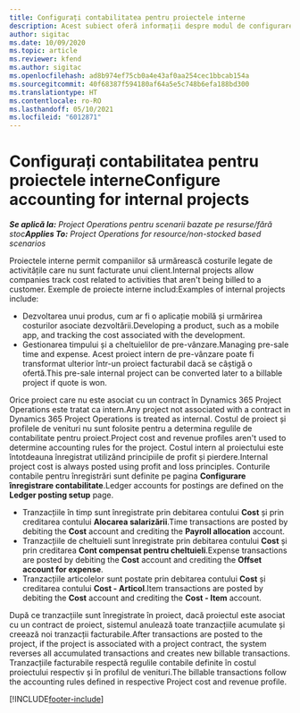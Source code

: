 ```yaml
---
title: Configurați contabilitatea pentru proiectele interne
description: Acest subiect oferă informații despre modul de configurare a practicilor contabile pentru proiecte interne în Project Operations.
author: sigitac
ms.date: 10/09/2020
ms.topic: article
ms.reviewer: kfend
ms.author: sigitac
ms.openlocfilehash: ad8b974ef75cb0a4e43af0aa254cec1bbcab154a
ms.sourcegitcommit: 40f68387f594180af64a5e5c748b6efa188bd300
ms.translationtype: HT
ms.contentlocale: ro-RO
ms.lasthandoff: 05/10/2021
ms.locfileid: "6012871"
---
```

# <a name="configure-accounting-for-internal-projects"></a><span data-ttu-id="8547b-103">Configurați contabilitatea pentru proiectele interne</span><span class="sxs-lookup"><span data-stu-id="8547b-103">Configure accounting for internal projects</span></span>

<span data-ttu-id="8547b-104">_**Se aplică la:** Project Operations pentru scenarii bazate pe resurse/fără stoc_</span><span class="sxs-lookup"><span data-stu-id="8547b-104">_**Applies To:** Project Operations for resource/non-stocked based scenarios_</span></span>

<span data-ttu-id="8547b-105">Proiectele interne permit companiilor să urmărească costurile legate de activitățile care nu sunt facturate unui client.</span><span class="sxs-lookup"><span data-stu-id="8547b-105">Internal projects allow companies track cost related to activities that aren't being billed to a customer.</span></span> <span data-ttu-id="8547b-106">Exemple de proiecte interne includ:</span><span class="sxs-lookup"><span data-stu-id="8547b-106">Examples of internal projects include:</span></span>

- <span data-ttu-id="8547b-107">Dezvoltarea unui produs, cum ar fi o aplicație mobilă și urmărirea costurilor asociate dezvoltării.</span><span class="sxs-lookup"><span data-stu-id="8547b-107">Developing a product, such as a mobile app, and tracking the cost associated with the development.</span></span>
- <span data-ttu-id="8547b-108">Gestionarea timpului și a cheltuielilor de pre-vânzare.</span><span class="sxs-lookup"><span data-stu-id="8547b-108">Managing pre-sale time and expense.</span></span> <span data-ttu-id="8547b-109">Acest proiect intern de pre-vânzare poate fi transformat ulterior într-un proiect facturabil dacă se câștigă o ofertă.</span><span class="sxs-lookup"><span data-stu-id="8547b-109">This pre-sale internal project can be converted later to a billable project if quote is won.</span></span>

<span data-ttu-id="8547b-110">Orice proiect care nu este asociat cu un contract în Dynamics 365 Project Operations este tratat ca intern.</span><span class="sxs-lookup"><span data-stu-id="8547b-110">Any project not associated with a contract in Dynamics 365 Project Operations is treated as internal.</span></span> <span data-ttu-id="8547b-111">Costul de proiect și profilele de venituri nu sunt folosite pentru a determina regulile de contabilitate pentru proiect.</span><span class="sxs-lookup"><span data-stu-id="8547b-111">Project cost and revenue profiles aren't used to determine accounting rules for the project.</span></span> <span data-ttu-id="8547b-112">Costul intern al proiectului este întotdeauna înregistrat utilizând principiile de profit și pierdere.</span><span class="sxs-lookup"><span data-stu-id="8547b-112">Internal project cost is always posted using profit and loss principles.</span></span> <span data-ttu-id="8547b-113">Conturile contabile pentru înregistrări sunt definite pe pagina **Configurare înregistrare contabilitate**.</span><span class="sxs-lookup"><span data-stu-id="8547b-113">Ledger accounts for postings are defined on the **Ledger posting setup** page.</span></span>

- <span data-ttu-id="8547b-114">Tranzacțiile în timp sunt înregistrate prin debitarea contului **Cost** și prin creditarea contului **Alocarea salarizării**.</span><span class="sxs-lookup"><span data-stu-id="8547b-114">Time transactions are posted by debiting the **Cost** account and crediting the **Payroll allocation** account.</span></span>
- <span data-ttu-id="8547b-115">Tranzacțiile de cheltuieli sunt înregistrate prin debitarea contului **Cost** și prin creditarea **Cont compensat pentru cheltuieli**.</span><span class="sxs-lookup"><span data-stu-id="8547b-115">Expense transactions are posted by debiting the **Cost** account and crediting the **Offset account for expense**.</span></span>
- <span data-ttu-id="8547b-116">Tranzacțiile articolelor sunt postate prin debitarea contului **Cost** și creditarea contului **Cost - Articol**.</span><span class="sxs-lookup"><span data-stu-id="8547b-116">Item transactions are posted by debiting the **Cost** account and crediting the **Cost - Item** account.</span></span>

<span data-ttu-id="8547b-117">După ce tranzacțiile sunt înregistrate în proiect, dacă proiectul este asociat cu un contract de proiect, sistemul anulează toate tranzacțiile acumulate și creează noi tranzacții facturabile.</span><span class="sxs-lookup"><span data-stu-id="8547b-117">After transactions are posted to the project, if the project is associated with a project contract, the system reverses all accumulated transactions and creates new billable transactions.</span></span> <span data-ttu-id="8547b-118">Tranzacțiile facturabile respectă regulile contabile definite în costul proiectului respectiv și în profilul de venituri.</span><span class="sxs-lookup"><span data-stu-id="8547b-118">The billable transactions follow the accounting rules defined in respective Project cost and revenue profile.</span></span>




[!INCLUDE[footer-include](../includes/footer-banner.md)]
